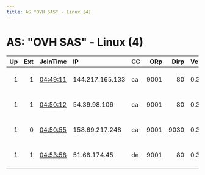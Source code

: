 ```yaml
---
title: AS "OVH SAS" - Linux (4)
---
```


# AS: "OVH SAS" - Linux (4)

|   Up |   Ext | JoinTime                                                                                            | IP              | CC   |   ORp |   Dirp | Version   | Contact                  | Nickname   |   eFamMembers |
|-----:|------:|:----------------------------------------------------------------------------------------------------|:----------------|:-----|------:|-------:|:----------|:-------------------------|:-----------|--------------:|
|    1 |     1 | [04:49:11](https://metrics.torproject.org/rs.html#details/C780D611FDF41646A528FE30BA977BFADEEC0AB9) | 144.217.165.133 | ca   |  9001 |     80 | 0.3.5.8   | Pygros at protonmail dot | Pygros     |             1 |
|    1 |     1 | [04:50:12](https://metrics.torproject.org/rs.html#details/3A3E5320F7E07A1CE1DE3A086F83F2FAFD1F4690) | 54.39.98.106    | ca   |  9001 |     80 | 0.3.5.8   | Pygros at protonmail dot | Nordiques  |             1 |
|    1 |     0 | [04:50:55](https://metrics.torproject.org/rs.html#details/A078FF9D7B5DB60990A8803186DBCD75D0C8C55C) | 158.69.217.248  | ca   |  9001 |   9030 | 0.3.5.8   | Pygros at protonmail dot | Katakolo   |             1 |
|    1 |     1 | [04:53:58](https://metrics.torproject.org/rs.html#details/4BF5EAE2BBA1248B8D71ABD3FA79CC186D545592) | 51.68.174.45    | de   |  9001 |     80 | 0.3.5.8   | Pygros at protonmail dot | BushDid911 |             1 |
